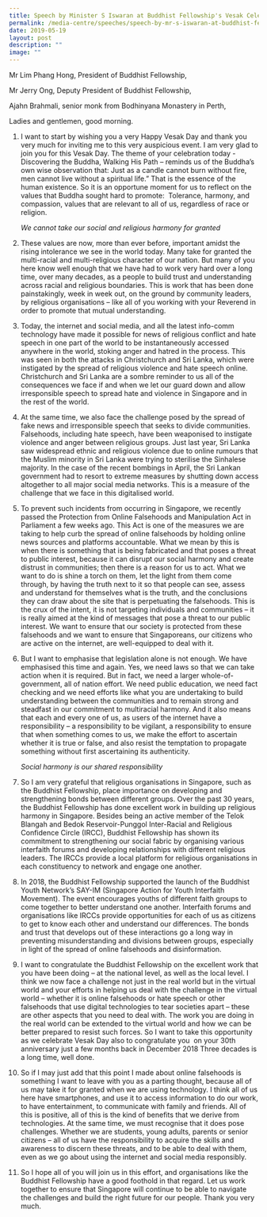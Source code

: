```yaml
---
title: Speech by Minister S Iswaran at Buddhist Fellowship's Vesak Celebration
permalink: /media-centre/speeches/speech-by-mr-s-iswaran-at-buddhist-fellowships-vesak-celebration/
date: 2019-05-19
layout: post
description: ""
image: ""
---
```

Mr Lim Phang Hong, President of Buddhist Fellowship,

Mr Jerry Ong, Deputy President of Buddhist Fellowship,

Ajahn Brahmali, senior monk from Bodhinyana Monastery in Perth,

Ladies and gentlemen, good morning.

1. I want to start by wishing you a very Happy Vesak Day and thank you very much for inviting me to this very auspicious event. I am very glad to join you for this Vesak Day. The theme of your celebration today - Discovering the Buddha, Walking His Path – reminds us of the Buddha’s own wise observation that: Just as a candle cannot burn without fire, men cannot live without a spiritual life.” That is the essence of the human existence. So it is an opportune moment for us to reflect on the values that Buddha sought hard to promote:  Tolerance, harmony, and compassion, values that are relevant to all of us, regardless of race or religion.  
  
    *We cannot take our social and religious harmony for granted*
  
2. These values are now, more than ever before, important amidst the rising intolerance we see in the world today. Many take for granted the multi-racial and multi-religious character of our nation. But many of you here know well enough that we have had to work very hard over a long time, over many decades, as a people to build trust and understanding across racial and religious boundaries. This is work that has been done painstakingly, week in week out, on the ground by community leaders, by religious organisations – like all of you working with your Reverend in order to promote that mutual understanding.  
  
3. Today, the internet and social media, and all the latest info-comm technology have made it possible for news of religious conflict and hate speech in one part of the world to be instantaneously accessed anywhere in the world, stoking anger and hatred in the process. This was seen in both the attacks in Christchurch and Sri Lanka, which were instigated by the spread of religious violence and hate speech online. Christchurch and Sri Lanka are a sombre reminder to us all of the consequences we face if and when we let our guard down and allow irresponsible speech to spread hate and violence in Singapore and in the rest of the world.  
  
4. At the same time, we also face the challenge posed by the spread of fake news and irresponsible speech that seeks to divide communities. Falsehoods, including hate speech, have been weaponised to instigate violence and anger between religious groups. Just last year, Sri Lanka saw widespread ethnic and religious violence due to online rumours that the Muslim minority in Sri Lanka were trying to sterilise the Sinhalese majority. In the case of the recent bombings in April, the Sri Lankan government had to resort to extreme measures by shutting down access altogether to all major social media networks. This is a measure of the challenge that we face in this digitalised world.  
  
5. To prevent such incidents from occurring in Singapore, we recently passed the Protection from Online Falsehoods and Manipulation Act in Parliament a few weeks ago. This Act is one of the measures we are taking to help curb the spread of online falsehoods by holding online news sources and platforms accountable. What we mean by this is when there is something that is being fabricated and that poses a threat to public interest, because it can disrupt our social harmony and create distrust in communities; then there is a reason for us to act. What we want to do is shine a torch on them, let the light from them come through, by having the truth next to it so that people can see, assess and understand for themselves what is the truth, and the conclusions they can draw about the site that is perpetuating the falsehoods. This is the crux of the intent, it is not targeting individuals and communities – it is really aimed at the kind of messages that pose a threat to our public interest. We want to ensure that our society is protected from these falsehoods and we want to ensure that Singaporeans, our citizens who are active on the internet, are well-equipped to deal with it.  
  
6. But I want to emphasise that legislation alone is not enough. We have emphasised this time and again. Yes, we need laws so that we can take action when it is required. But in fact, we need a larger whole-of-government, all of nation effort. We need public education, we need fact checking and we need efforts like what you are undertaking to build understanding between the communities and to remain strong and steadfast in our commitment to multiracial harmony. And it also means that each and every one of us, as users of the internet have a responsibility – a responsibility to be vigilant, a responsibility to ensure that when something comes to us, we make the effort to ascertain whether it is true or false, and also resist the temptation to propagate something without first ascertaining its authenticity.  
  
    *Social harmony is our shared responsibility*  
  
7. So I am very grateful that religious organisations in Singapore, such as the Buddhist Fellowship, place importance on developing and strengthening bonds between different groups. Over the past 30 years, the Buddhist Fellowship has done excellent work in building up religious harmony in Singapore. Besides being an active member of the Telok Blangah and Bedok Reservoir-Punggol Inter-Racial and Religious Confidence Circle (IRCC), Buddhist Fellowship has shown its commitment to strengthening our social fabric by organising various interfaith forums and developing relationships with different religious leaders. The IRCCs provide a local platform for religious organisations in each constituency to network and engage one another.  
  
8. In 2018, the Buddhist Fellowship supported the launch of the Buddhist Youth Network’s SAY-IM (Singapore Action for Youth Interfaith Movement). The event encourages youths of different faith groups to come together to better understand one another. Interfaith forums and organisations like IRCCs provide opportunities for each of us as citizens to get to know each other and understand our differences. The bonds and trust that develops out of these interactions go a long way in preventing misunderstanding and divisions between groups, especially in light of the spread of online falsehoods and disinformation.  
  
9. I want to congratulate the Buddhist Fellowship on the excellent work that you have been doing – at the national level, as well as the local level. I think we now face a challenge not just in the real world but in the virtual world and your efforts in helping us deal with the challenge in the virtual world – whether it is online falsehoods or hate speech or other falsehoods that use digital technologies to tear societies apart – these are other aspects that you need to deal with. The work you are doing in the real world can be extended to the virtual world and how we can be better prepared to resist such forces. So I want to take this opportunity as we celebrate Vesak Day also to congratulate you  on your 30th anniversary just a few months back in December 2018 Three decades is a long time, well done.  
  
10. So if I may just add that this point I made about online falsehoods is something I want to leave with you as a parting thought, because all of us may take it for granted when we are using technology. I think all of us here have smartphones, and use it to access information to do our work, to have entertainment, to communicate with family and friends. All of this is positive, all of this is the kind of benefits that we derive from technologies. At the same time, we must recognise that it does pose challenges. Whether we are students, young adults, parents or senior citizens – all of us have the responsibility to acquire the skills and awareness to discern these threats, and to be able to deal with them, even as we go about using the internet and social media responsibly.  
  
11. So I hope all of you will join us in this effort, and organisations like the Buddhist Fellowship have a good foothold in that regard. Let us work together to ensure that Singapore will continue to be able to navigate the challenges and build the right future for our people. Thank you very much.